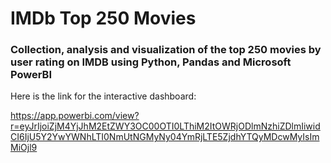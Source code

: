 # IMDb Top 250 Movies

### Collection, analysis and visualization of the top 250 movies by user rating on IMDB using Python, Pandas and Microsoft PowerBI

Here is the link for the interactive dashboard: 

https://app.powerbi.com/view?r=eyJrIjoiZjM4YjJhM2EtZWY3OC00OTI0LThiM2ItOWRjODlmNzhiZDlmIiwidCI6IjU5Y2YwYWNhLTI0NmUtNGMyNy04YmRjLTE5ZjdhYTQyMDcwMyIsImMiOjl9

